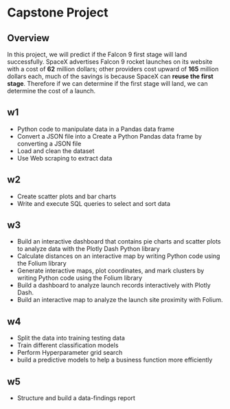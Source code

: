 # Capstone Project
## Overview
In this project, we will predict if the Falcon 9 first stage will land successfully. SpaceX advertises Falcon 9 rocket launches on its website with a cost of **62** million dollars; other providers cost upward of **165** million dollars each, much of the savings is because SpaceX can **reuse the first stage**. Therefore if we can determine if the first stage will land, we can determine the cost of a launch.
## w1
* Python code to manipulate data in a Pandas data frame
* Convert a JSON file into a Create a Python Pandas data frame by converting a JSON file
* Load and clean the dataset
* Use Web scraping to extract data
## w2
* Create scatter plots and bar charts
* Write and execute SQL queries to select and sort data
## w3
* Build an interactive dashboard that contains pie charts and scatter plots to analyze data with the Plotly Dash Python library
* Calculate distances on an interactive map by writing Python code using the Folium library
* Generate interactive maps, plot coordinates, and mark clusters by writing Python code using the Folium library
* Build a dashboard to analyze launch records interactively with Plotly Dash.
* Build an interactive map to analyze the launch site proximity with Folium.
## w4
* Split the data into training testing data
* Train different classification models
* Perform Hyperparameter grid search
* build a predictive models to help a business function more efficiently
## w5
* Structure and build a data-findings report
